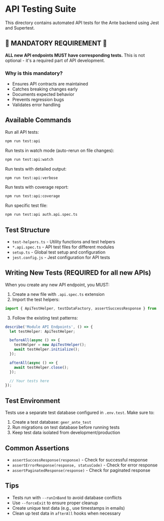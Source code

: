 # API Testing Suite

This directory contains automated API tests for the Ante backend using Jest and Supertest.

## 🚨 MANDATORY REQUIREMENT 🚨

**ALL new API endpoints MUST have corresponding tests.** This is not optional - it's a required part of API development.

### Why is this mandatory?
- Ensures API contracts are maintained
- Catches breaking changes early
- Documents expected behavior
- Prevents regression bugs
- Validates error handling

## Available Commands

Run all API tests:
```bash
npm run test:api
```

Run tests in watch mode (auto-rerun on file changes):
```bash
npm run test:api:watch
```

Run tests with detailed output:
```bash
npm run test:api:verbose
```

Run tests with coverage report:
```bash
npm run test:api:coverage
```

Run specific test file:
```bash
npm run test:api auth.api.spec.ts
```

## Test Structure

- `test-helpers.ts` - Utility functions and test helpers
- `*.api.spec.ts` - API test files for different modules
- `setup.ts` - Global test setup and configuration
- `jest.config.js` - Jest configuration for API tests

## Writing New Tests (REQUIRED for all new APIs)

When you create any new API endpoint, you MUST:

1. Create a new file with `.api.spec.ts` extension
2. Import the test helpers:
```typescript
import { ApiTestHelper, testDataFactory, assertSuccessResponse } from './test-helpers';
```

3. Follow the existing test patterns:
```typescript
describe('Module API Endpoints', () => {
  let testHelper: ApiTestHelper;

  beforeAll(async () => {
    testHelper = new ApiTestHelper();
    await testHelper.initialize();
  });

  afterAll(async () => {
    await testHelper.close();
  });

  // Your tests here
});
```

## Test Environment

Tests use a separate test database configured in `.env.test`. Make sure to:
1. Create a test database: `geer_ante_test`
2. Run migrations on test database before running tests
3. Keep test data isolated from development/production

## Common Assertions

- `assertSuccessResponse(response)` - Check for successful response
- `assertErrorResponse(response, statusCode)` - Check for error response
- `assertPaginatedResponse(response)` - Check for paginated response

## Tips

- Tests run with `--runInBand` to avoid database conflicts
- Use `--forceExit` to ensure proper cleanup
- Create unique test data (e.g., use timestamps in emails)
- Clean up test data in `afterAll` hooks when necessary
